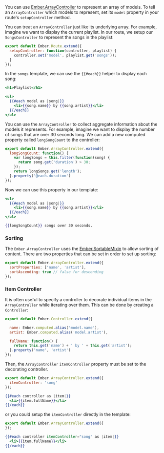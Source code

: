 You can use [Ember.ArrayController](https://api.emberjs.com/classes/Ember.ArrayController.html) to represent an array of models. To tell an
`ArrayController` which models to represent, set its `model` property
in your route's `setupController` method.

You can treat an `ArrayController` just like its underlying array. For
example, imagine we want to display the current playlist. In our route,
we setup our `SongsController` to represent the songs in the playlist:

```javascript {data-filename=app/routes/songs.js}
export default Ember.Route.extend({
  setupController: function(controller, playlist) {
    controller.set('model', playlist.get('songs'));
  }
});
```

In the `songs` template, we can use the `{{#each}}` helper to display
each song:

```handlebars {data-filename=app/templates/songs.hbs}
<h1>Playlist</h1>

<ul>
  {{#each model as |song|}}
    <li>{{song.name}} by {{song.artist}}</li>
  {{/each}}
</ul>
```

You can use the `ArrayController` to collect aggregate information about
the models it represents. For example, imagine we want to display the
number of songs that are over 30 seconds long. We can add a new computed
property called `longSongCount` to the controller:

```javascript {data-filename=app/controllers/songs.js}
export default Ember.ArrayController.extend({
  longSongCount: function() {
    var longSongs = this.filter(function(song) {
      return song.get('duration') > 30;
    });
    return longSongs.get('length');
  }.property('@each.duration')
});
```

Now we can use this property in our template:

```handlebars {data-filename=app/templates/songs.hbs}
<ul>
  {{#each model as |song|}}
    <li>{{song.name}} by {{song.artist}}</li>
  {{/each}}
</ul>

{{longSongCount}} songs over 30 seconds.
```

### Sorting

The `Ember.ArrayController` uses the [Ember.SortableMixin](https://api.emberjs.com/classes/Ember.SortableMixin.html) to allow sorting
of content. There are two properties that can be set in order to set up sorting:

```javascript {data-filename=app/controllers/songs.js}
export default Ember.ArrayController.extend({
  sortProperties: ['name', 'artist'],
  sortAscending: true // false for descending
});
```

### Item Controller

It is often useful to specify a controller to decorate individual items in
the `ArrayController` while iterating over them. This can be done by
creating a `Controller`:

```javascript {data-filename=app/controllers/song.js}
export default Ember.Controller.extend({

  name: Ember.computed.alias('model.name'),
  artist: Ember.computed.alias('model.artist'),

  fullName: function() {
    return this.get('name') + ' by ' + this.get('artist');
  }.property('name', 'artist')
});
```

Then, the `ArrayController` `itemController` property must be set to
the decorating controller.

```javascript {data-filename=app/controllers/songs.js}
export default Ember.ArrayController.extend({
  itemController: 'song'
});
```

```handlebars {data-filename=app/templates/songs.hbs}
{{#each controller as |item|}}
  <li>{{item.fullName}}</li>
{{/each}}
```

or you could setup the `itemController` directly in the template:

```javascript {data-filename=app/controllers/songs.js}
export default Ember.ArrayController.extend({
});
```

```handlebars {data-filename=app/templates/songs.hbs}
{{#each controller itemController="song" as |item|}}
  <li>{{item.fullName}}</li>
{{/each}}
```
